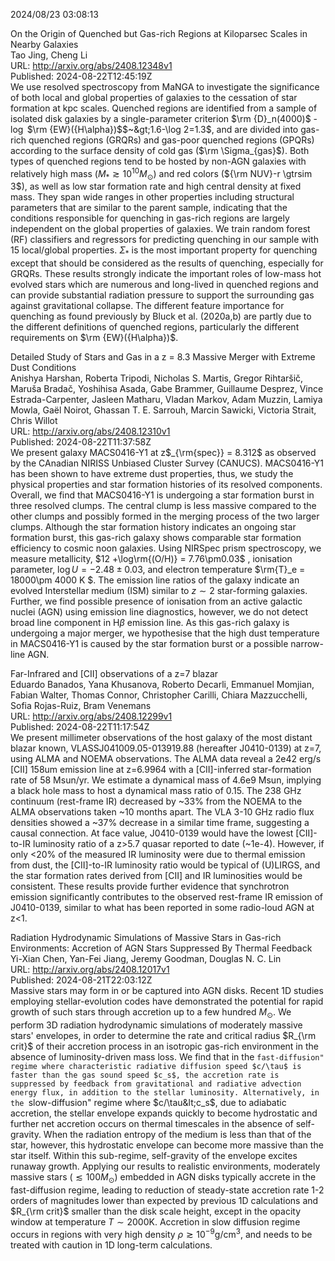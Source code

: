 2024/08/23 03:08:13  

On the Origin of Quenched but Gas-rich Regions at Kiloparsec Scales in
  Nearby Galaxies  
Tao Jing, Cheng Li  
URL: http://arxiv.org/abs/2408.12348v1  
Published: 2024-08-22T12:45:19Z  
  We use resolved spectroscopy from MaNGA to investigate the significance of both local and global properties of galaxies to the cessation of star formation at kpc scales. Quenched regions are identified from a sample of isolated disk galaxies by a single-parameter criterion $\rm {D}_n(4000)$ - $\log$ $\rm {EW}({H\alpha})$$~&gt;1.6-\log 2=1.3$, and are divided into gas-rich quenched regions (GRQRs) and gas-poor quenched regions (GPQRs) according to the surface density of cold gas ($\rm \Sigma_{gas}$). Both types of quenched regions tend to be hosted by non-AGN galaxies with relatively high mass ($M_\ast$$\gtrsim 10^{10}M_\odot$) and red colors (${\rm NUV}-r \gtrsim 3$), as well as low star formation rate and high central density at fixed mass. They span wide ranges in other properties including structural parameters that are similar to the parent sample, indicating that the conditions responsible for quenching in gas-rich regions are largely independent on the global properties of galaxies. We train random forest (RF) classifiers and regressors for predicting quenching in our sample with 15 local/global properties. $\Sigma_\ast$ is the most important property for quenching except that should be considered as the results of quenching, especially for GRQRs. These results strongly indicate the important roles of low-mass hot evolved stars which are numerous and long-lived in quenched regions and can provide substantial radiation pressure to support the surrounding gas against gravitational collapse. The different feature importance for quenching as found previously by Bluck et al. (2020a,b) are partly due to the different definitions of quenched regions, particularly the different requirements on $\rm {EW}({H\alpha})$.   

Detailed Study of Stars and Gas in a z = 8.3 Massive Merger with Extreme
  Dust Conditions  
Anishya Harshan, Roberta Tripodi, Nicholas S. Martis, Gregor Rihtaršič, Maruša Bradač, Yoshihisa Asada, Gabe Brammer, Guillaume Desprez, Vince Estrada-Carpenter, Jasleen Matharu, Vladan Markov, Adam Muzzin, Lamiya Mowla, Gaël Noirot, Ghassan T. E. Sarrouh, Marcin Sawicki, Victoria Strait, Chris Willot  
URL: http://arxiv.org/abs/2408.12310v1  
Published: 2024-08-22T11:37:58Z  
  We present galaxy MACS0416-Y1 at z$_{\rm{spec}} = 8.312$ as observed by the CAnadian NIRISS Unbiased Cluster Survey (CANUCS). MACS0416-Y1 has been shown to have extreme dust properties, thus, we study the physical properties and star formation histories of its resolved components. Overall, we find that MACS0416-Y1 is undergoing a star formation burst in three resolved clumps. The central clump is less massive compared to the other clumps and possibly formed in the merging process of the two larger clumps. Although the star formation history indicates an ongoing star formation burst, this gas-rich galaxy shows comparable star formation efficiency to cosmic noon galaxies. Using NIRSpec prism spectroscopy, we measure metallicity, $12 +\log\rm{(O/H)} = 7.76\pm0.03$ , ionisation parameter, $\log U = -2.48\pm0.03$, and electron temperature $\rm{T}_e = 18000\pm 4000 K $. The emission line ratios of the galaxy indicate an evolved Interstellar medium (ISM) similar to $z\sim2$ star-forming galaxies. Further, we find possible presence of ionisation from an active galactic nuclei (AGN) using emission line diagnostics, however, we do not detect broad line component in H$\beta$ emission line. As this gas-rich galaxy is undergoing a major merger, we hypothesise that the high dust temperature in MACS0416-Y1 is caused by the star formation burst or a possible narrow-line AGN.   

Far-Infrared and [CII] observations of a z=7 blazar  
Eduardo Banados, Yana Khusanova, Roberto Decarli, Emmanuel Momjian, Fabian Walter, Thomas Connor, Christopher Carilli, Chiara Mazzucchelli, Sofia Rojas-Ruiz, Bram Venemans  
URL: http://arxiv.org/abs/2408.12299v1  
Published: 2024-08-22T11:17:54Z  
  We present millimeter observations of the host galaxy of the most distant blazar known, VLASSJ041009.05-013919.88 (hereafter J0410-0139) at z=7, using ALMA and NOEMA observations. The ALMA data reveal a 2e42 erg/s [CII] 158um emission line at z=6.9964 with a [CII]-inferred star-formation rate of 58 Msun/yr. We estimate a dynamical mass of 4.6e9 Msun, implying a black hole mass to host a dynamical mass ratio of 0.15. The 238 GHz continuum (rest-frame IR) decreased by ~33% from the NOEMA to the ALMA observations taken ~10 months apart. The VLA 3-10 GHz radio flux densities showed a ~37% decrease in a similar time frame, suggesting a causal connection. At face value, J0410-0139 would have the lowest [CII]-to-IR luminosity ratio of a z&gt;5.7 quasar reported to date (~1e-4). However, if only &lt;20% of the measured IR luminosity were due to thermal emission from dust, the [CII]-to-IR luminosity ratio would be typical of (U)LIRGS, and the star formation rates derived from [CII] and IR luminosities would be consistent. These results provide further evidence that synchrotron emission significantly contributes to the observed rest-frame IR emission of J0410-0139, similar to what has been reported in some radio-loud AGN at z&lt;1.   

Radiation Hydrodynamic Simulations of Massive Stars in Gas-rich
  Environments: Accretion of AGN Stars Suppressed By Thermal Feedback  
Yi-Xian Chen, Yan-Fei Jiang, Jeremy Goodman, Douglas N. C. Lin  
URL: http://arxiv.org/abs/2408.12017v1  
Published: 2024-08-21T22:03:12Z  
  Massive stars may form in or be captured into AGN disks. Recent 1D studies employing stellar-evolution codes have demonstrated the potential for rapid growth of such stars through accretion up to a few hundred $M_\odot$. We perform 3D radiation hydrodynamic simulations of moderately massive stars' envelopes, in order to determine the rate and critical radius $R_{\rm crit}$ of their accretion process in an isotropic gas-rich environment in the absence of luminosity-driven mass loss. We find that in the ``fast-diffusion" regime where characteristic radiative diffusion speed $c/\tau$ is faster than the gas sound speed $c_s$, the accretion rate is suppressed by feedback from gravitational and radiative advection energy flux, in addition to the stellar luminosity. Alternatively, in the ``slow-diffusion" regime where $c/\tau&lt;c_s$, due to adiabatic accretion, the stellar envelope expands quickly to become hydrostatic and further net accretion occurs on thermal timescales in the absence of self-gravity. When the radiation entropy of the medium is less than that of the star, however, this hydrostatic envelope can become more massive than the star itself. Within this sub-regime, self-gravity of the envelope excites runaway growth. Applying our results to realistic environments, moderately massive stars ($\lesssim 100M_\odot$) embedded in AGN disks typically accrete in the fast-diffusion regime, leading to reduction of steady-state accretion rate 1-2 orders of magnitudes lower than expected by previous 1D calculations and $R_{\rm crit}$ smaller than the disk scale height, except in the opacity window at temperature $T\sim 2000$K. Accretion in slow diffusion regime occurs in regions with very high density $\rho\gtrsim 10^{-9}$g/cm$^3$, and needs to be treated with caution in 1D long-term calculations.   

